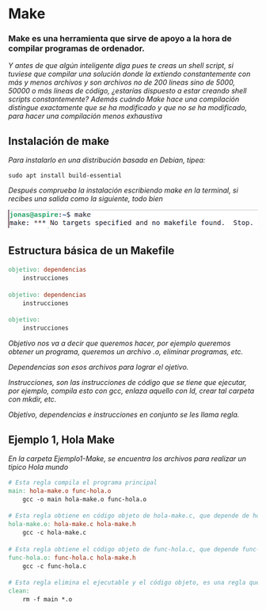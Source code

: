 # Make

### Make es una herramienta que sirve de apoyo a la hora de compilar programas de ordenador.

_Y antes de que algún inteligente diga pues te creas un shell script, si tuviese que compilar una solución donde la extiendo constantemente con más y menos archivos y son archivos no de 200 lineas sino de 5000, 50000 o más lineas de código, ¿estarías dispuesto a estar creando shell scripts constantemente? Además cuándo Make hace una compilación distingue exactamente que se ha modificado y que no se ha modificado, para hacer una compilación menos exhaustiva_

## Instalación de make

_Para instalarlo en una distribución basada en Debian, tipea:_

```
sudo apt install build-essential 
```

_Después comprueba la instalación escribiendo make en la terminal, si recibes una salida como la siguiente, todo bien_

![](/00.-Sources/Images/Make.png)

## Estructura básica de un Makefile

```Makefile
objetivo: dependencias
    instrucciones

objetivo: dependencias
    instrucciones

objetivo:
    instrucciones
```

_Objetivo nos va a decir que queremos hacer, por ejemplo queremos obtener un programa, queremos un archivo .o, eliminar programas, etc._

_Dependencias son esos archivos para lograr el ojetivo._

_Instrucciones, son las instrucciones de código que se tiene que ejecutar, por ejemplo, compila esto con gcc, enlaza aquello con ld, crear tal carpeta con mkdir, etc._

_Objetivo, dependencias e instrucciones en conjunto se les llama regla._

## Ejemplo 1, Hola Make

_En la carpeta Ejemplo1-Make, se encuentra los archivos para realizar un tipico Hola mundo_

```Makefile
# Esta regla compila el programa principal
main: hola-make.o func-hola.o 
	gcc -o main hola-make.o func-hola.o 

# Esta regla obtiene en código objeto de hola-make.c, que depende de hola-make.c y hola-make.h
hola-make.o: hola-make.c hola-make.h
	gcc -c hola-make.c

# Esta regla obtiene el código objeto de func-hola.c, que depende func-hola.c y hola-make.h
func-hola.o: func-hola.c hola-make.h
	gcc -c func-hola.c

# Esta regla elimina el ejecutable y el código objeto, es una regla que no tiene dependencias
clean:
	rm -f main *.o
```


